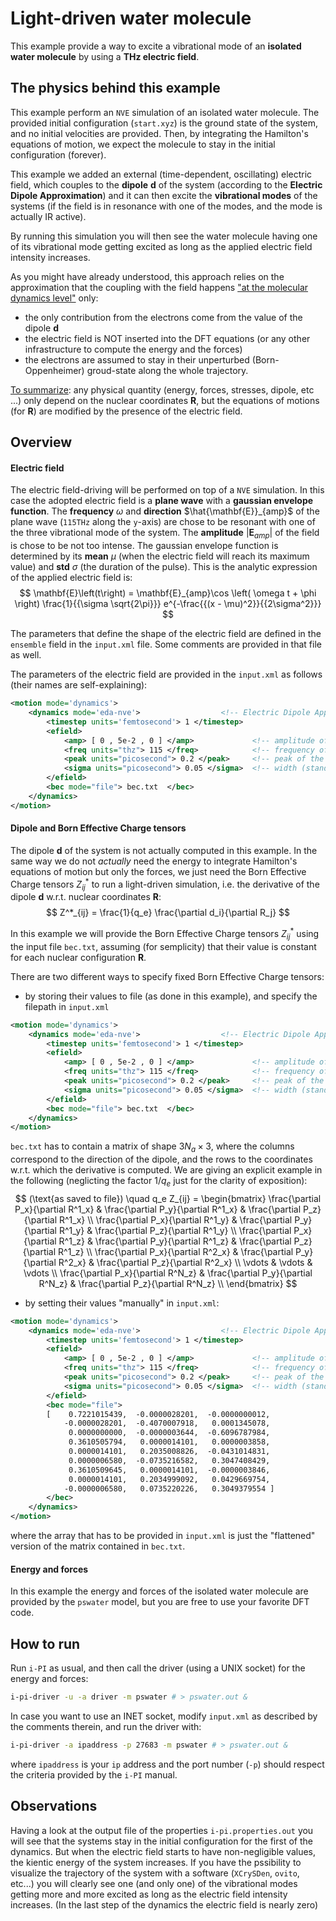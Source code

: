 # Light-driven water molecule
This example provide a way to excite a vibrational mode of an **isolated water molecule** by using a **THz electric field**.

## The physics behind this example
This example perform an ```NVE``` simulation of an isolated water molecule.
The provided initial configuration (```start.xyz```) is the ground state of the system, and no initial velocities are provided.
Then, by integrating the Hamilton's equations of motion, we expect the molecule to stay in the initial configuration (forever). 

This example we added an external (time-dependent, oscillating) electric field, which couples to the **dipole** $\mathbf{d}$ of the system (according to the **Electric Dipole Approximation**) and it can then excite the **vibrational modes** of the systems (if the field is in resonance with one of the modes, and the mode is actually IR active).

By running this simulation you will then see the water molecule having one of its vibrational mode getting excited as long as the applied electric field intensity increases.

As you might have already understood, this approach relies on the approximation that the coupling with the field happens <ins>"at the molecular dynamics level"</ins> only: 
- the only contribution from the electrons come from the value of the dipole $\mathbf{d}$
- the electric field is NOT inserted into the DFT equations (or any other infrastructure to compute the energy and the forces) 
- the electrons are assumed to stay in their unperturbed (Born-Oppenheimer) groud-state along the whole trajectory.

<ins>To summarize</ins>: any physical quantity (energy, forces, stresses, dipole, etc ...) only depend on the nuclear coordinates $\mathbf{R}$, but the equations of motions (for $\mathbf{R}$) are modified by the presence of the electric field.


## Overview 
#### Electric field
The electric field-driving will be performed on top of a ```NVE``` simulation.
In this case the adopted electric field is a **plane wave** with a **gaussian envelope function**.
The **frequency** $\omega$ and **direction** $\hat{\mathbf{E}}_{amp}$ of the plane wave (```115THz``` along the ```y```-axis) are chose to be resonant with one of the three vibrational mode of the system.
The **amplitude** $|\mathbf{E}_{amp}|$ of the field is chose to be not too intense.
The gaussian envelope function is determined by its **mean** $\mu$ (when the electric field will reach its maximum value) and **std** $\sigma$ (the duration of the pulse).
This is the analytic expression of the applied electric field is:
$$
\mathbf{E}\left(t\right) = \mathbf{E}_{amp}\cos \left( \omega t + \phi \right) \frac{1}{{\sigma \sqrt{2\pi}}} e^{-\frac{{(x - \mu)^2}}{{2\sigma^2}}}
$$

The parameters that define the shape of the electric field are defined in the ```ensemble``` field in the ```input.xml``` file. 
Some comments are provided in that file as well.

The parameters of the electric field are provided in the `input.xml` as follows (their names are self-explaining):
```xml
<motion mode='dynamics'> 
    <dynamics mode='eda-nve'>                  <!-- Electric Dipole Approximation (EDA) on top of a NVE simulation -->
        <timestep units='femtosecond'> 1 </timestep>
        <efield>
            <amp> [ 0 , 5e-2 , 0 ] </amp>             <!-- amplitude of the electric field pulse in a.u. -->
            <freq units="thz"> 115 </freq>            <!-- frequency of the electric field pulse in THz -->
            <peak units="picosecond"> 0.2 </peak>     <!-- peak of the electric field pulse -->
            <sigma units="picosecond"> 0.05 </sigma>  <!-- width (standard deviation of the gaussian) of the electric field pulse -->
        </efield>
        <bec mode="file"> bec.txt  </bec>
    </dynamics>
</motion>
```

#### Dipole and Born Effective Charge tensors
The dipole $\mathbf{d}$ of the system is not actually computed in this example.
In the same way we do not *actually* need the energy to integrate Hamilton's equations of motion but only the forces, we just need the Born Effective Charge tensors $Z^*_{ij}$ to run a light-driven simulation, i.e. the derivative of the dipole $\mathbf{d}$ w.r.t. nuclear coordinates $\mathbf{R}$:
$$
Z^*_{ij} = \frac{1}{q_e} \frac{\partial d_i}{\partial R_j}
$$

In this example we will provide the Born Effective Charge tensors $Z^*_{ij}$ using the input file ```bec.txt```, assuming (for semplicity) that their value is constant for each nuclear configuration $\mathbf{R}$.

There are two different ways to specify fixed Born Effective Charge tensors:
- by storing their values to file (as done in this example), and specify the filepath in `input.xml`
```xml
<motion mode='dynamics'> 
    <dynamics mode='eda-nve'>                  <!-- Electric Dipole Approximation (EDA) on top of a NVE simulation -->
        <timestep units='femtosecond'> 1 </timestep>
        <efield>
            <amp> [ 0 , 5e-2 , 0 ] </amp>             <!-- amplitude of the electric field pulse in a.u. -->
            <freq units="thz"> 115 </freq>            <!-- frequency of the electric field pulse in THz -->
            <peak units="picosecond"> 0.2 </peak>     <!-- peak of the electric field pulse -->
            <sigma units="picosecond"> 0.05 </sigma>  <!-- width (standard deviation of the gaussian) of the electric field pulse -->
        </efield>
        <bec mode="file"> bec.txt  </bec>
    </dynamics>
</motion>
```
`bec.txt` has to contain a matrix of shape $3N_a\times 3$, where the columns correspond to the direction of the dipole, and the rows to the coordinates w.r.t. which the derivative is computed. We are giving an explicit example in the following (neglicting the factor $1/q_e$ just for the clarity of exposition):
$$
(\text{as saved to file})
\quad
q_e Z_{ij} = 
\begin{bmatrix}
    \frac{\partial P_x}{\partial R^1_x} &  
    \frac{\partial P_y}{\partial R^1_x} &
    \frac{\partial P_z}{\partial R^1_x} \\ 
    \frac{\partial P_x}{\partial R^1_y} &  
    \frac{\partial P_y}{\partial R^1_y} &
    \frac{\partial P_z}{\partial R^1_y} \\
    \frac{\partial P_x}{\partial R^1_z} &  
    \frac{\partial P_y}{\partial R^1_z} &
    \frac{\partial P_z}{\partial R^1_z} \\
    \frac{\partial P_x}{\partial R^2_x} &  
    \frac{\partial P_y}{\partial R^2_x} &
    \frac{\partial P_z}{\partial R^2_x} \\ 
    \vdots & \vdots & \vdots \\
    \frac{\partial P_x}{\partial R^N_z} &  
    \frac{\partial P_y}{\partial R^N_z} &
    \frac{\partial P_z}{\partial R^N_z} \\    
\end{bmatrix}
$$
- by setting their values "manually" in `input.xml`:
```xml
<motion mode='dynamics'> 
    <dynamics mode='eda-nve'>                  <!-- Electric Dipole Approximation (EDA) on top of a NVE simulation -->
        <timestep units='femtosecond'> 1 </timestep>
        <efield>
            <amp> [ 0 , 5e-2 , 0 ] </amp>             <!-- amplitude of the electric field pulse in a.u. -->
            <freq units="thz"> 115 </freq>            <!-- frequency of the electric field pulse in THz -->
            <peak units="picosecond"> 0.2 </peak>     <!-- peak of the electric field pulse -->
            <sigma units="picosecond"> 0.05 </sigma>  <!-- width (standard deviation of the gaussian) of the electric field pulse -->
        </efield>
        <bec mode="file"> 
        [    0.7221015439,	-0.0000028201,	-0.0000000012,
            -0.0000028201,	-0.4070007918,	 0.0001345078,
             0.0000000000,	-0.0000003644,	-0.6096787984,
             0.3610505794,	 0.0000014101,	 0.0000003858,
             0.0000014101,	 0.2035008826,	-0.0431014831,
             0.0000006580,	-0.0735216582,	 0.3047408429,
             0.3610509645,	 0.0000014101,	-0.0000003846,
             0.0000014101,	 0.2034999092,	 0.0429669754,
            -0.0000006580,	 0.0735220226,	 0.3049379554 ]  
        </bec>
    </dynamics>
</motion>
```
where the array that has to be provided in `input.xml` is just the "flattened" version of the matrix contained in `bec.txt`.

#### Energy and forces
In this example the energy and forces of the isolated water molecule are provided by the ```pswater``` model, but you are free to use your favorite DFT code.
 
## How to run
Run ```i-PI``` as usual, and then call the driver (using a UNIX socket) for the energy and forces:
```bash
i-pi-driver -u -a driver -m pswater # > pswater.out &
```
In case you want to use an INET socket, modify ```input.xml``` as described by the comments therein, and run the driver with:
```bash
i-pi-driver -a ipaddress -p 27683 -m pswater # > pswater.out &
```
where ```ipaddress``` is your ```ip``` address and the port number (```-p```) should respect the criteria provided by the ```i-PI``` manual.

## Observations
Having a look at the output file of the properties ```i-pi.properties.out``` you will see that the systems stay in the initial configuration for the first of the dynamics.
But when the electric field starts to have non-negligible values, the kientic energy of the system increases.
If you have the pssibility to visualize the trajectory of the system with a software (`XCrySDen`, `ovito`, etc...) you will clearly see one (and only one) of the vibrational modes getting more and more excited as long as the electric field intensity increases.
(In the last step of the dynamics the electric field is nearly zero)
